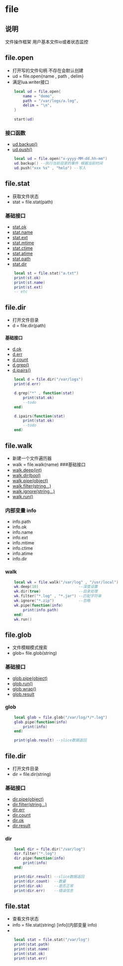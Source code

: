 # file
## 说明
文件操作框架 用户基本文件io或者状态监控

## file.open
- 打开写的文件句柄 不存在会默认创建
- ud = file.open{name , path , delim}
- 满足lua.writer接口
```lua
    local ud = file.open{
        name = "demo",
        path = "/var/logs/a.log",
        delim = "\n",
    }
    
    start(ud)
```

### 接口函数
- [ud.backup()]()
- [ud.push()]()
```lua
    local ud = file.open("x-yyyy-MM-dd.hh-mm")
    ud.backup() --执行当前目录的事件 根据当前时间
    ud.push("xxx %s" , "helo") --写入
```

## file.stat
- 获取文件状态
- stat = file.stat(path)
### 基础接口
- [stat.ok]()
- [stat.name]()
- [stat.ext]()
- [stat.mtime]()
- [stat.ctime]()
- [stat.atime]()
- [stat.path]()
- [stat.dir]()
```lua
    local st = file.stat("a.txt")
    print(st.ok)
    print(st.name)
    print(st.ext)
    -- etc
```

## file.dir
- 打开文件目录
- d = file.dir(path)
#### 基础接口
- [d.ok]()
- [d.err]()
- [d.count]()
- [d.grep()]()
- [d.ipairs()]()

```lua
    local d = file.dir("/var/logs")
    print(d.err)

    d.grep("*" , function(stat)
        print(stat.ok)        
        --todo
    end)

    d.ipairs(function(stat)
        print(stat.ok)
        --todo
    end)
```

## file.walk
- 新建一个文件遍历器
- walk = file.walk(name)
###基础接口
- [walk.deep(int)](walk) 
- [walk.dir(bool)](walk)
- [walk.pipe(object)](walk)
- [walk.filter(string...)](walk)
- [walk.ignore(string...)](walk)
- [walk.run()](walk)

### 内部变量 info
- info.path
- info.ok
- info.name
- info.ext
- info.mtime
- info.ctime
- info.atime
- info.dir

### walk

```lua
    local wk = file.walk("/var/log" , "/usr/local")
    wk.deep(10)                  --深度设置
    wk.dir(true)                 --目录处理
    wk.filter("*.log" , "*.jar") --匹配字符串
    wk.ignore("*.zip")           --忽略
    wk.pipe(function(info)
        print(info.path)
    end)
    wk.run()
```

## file.glob
- 文件模糊模式搜索 
- glob= file.glob(string)

### 基础接口
- [glob.pipe(object)](glob)
- [glob.run()](glob)
- [glob.wrap()](glob)
- [glob.result](glob)

### glob
```lua
    local glob = file.glob("/var/log/*/*.log")
    glob.pipe(function(info)
        print(info)
    end)

    print(glob.result) --slice数据返回
```

## file.dir
- 打开文件目录
- dir = file.dir(string)

### 基础接口
- [dir.pipe(object)](dir)
- [dir.filter(string...)](dir)
- [dir.err](dir)
- [dir.count](dir)
- [dir.ok](dir)
- [dir.result](dir)

### dir
```lua
    local dir = file.dir("/var/log")
    dir.filter("*.log")
    dir.pipe(function(info)
        print(info)
    end)

    print(dir.result) --slice数据返回
    print(dir.count)  --数量
    print(dir.ok)     --是否正常
    print(dir.err)    --错误信息
```

## file.stat
- 查看文件状态 
- info = file.stat(string) [info](内部变量 info)
- 
```lua
    local stat = file.stat("/var/log")
    print(stat.path)
    print(stat.name)
    print(stat.ok)
    print(stat.err)
```
